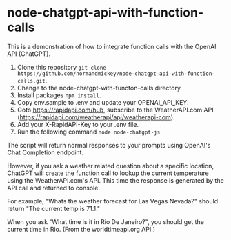 # node-chatgpt-api-with-function-calls

This is a demonstration of how to integrate function calls with the OpenAI API (ChatGPT). 

1. Clone this repository `git clone https://github.com/normandmickey/node-chatgpt-api-with-function-calls.git`. 
2. Change to the node-chatgpt-with-functon-calls directory. 
3. Install packages `npm install`. 
4. Copy env.sample to .env and update your OPENAI_API_KEY. 
5. Goto https://rapidapi.com/hub, subscribe to the WeatherAPI.com API (https://rapidapi.com/weatherapi/api/weatherapi-com).
6. Add your X-RapidAPI-Key to your .env file. 
7. Run the following command `node node-chatgpt-js`

The script will return normal responses to your prompts using OpenAI's Chat Completion endpoint.    

However, if you ask a weather related question about a specific location, ChatGPT will create the function call to lookup the current temperature using the WeatherAPI.com's API. This time the response is generated by the API call and returned to console.  

For example, "Whats the weather forecast for Las Vegas Nevada?" should return "The current temp is 71.1."

When you ask "What time is it in Rio De Janeiro?", you should get the current time in Rio. (From the worldtimeapi.org API.)